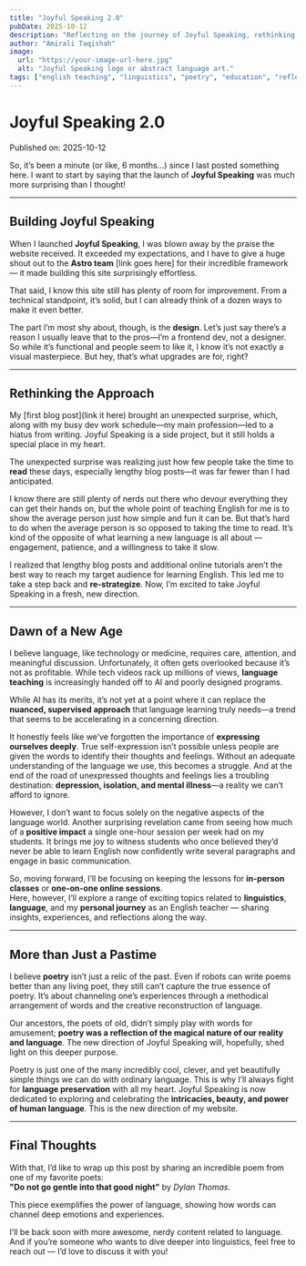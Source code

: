 ```yaml
---
title: "Joyful Speaking 2.0"
pubDate: 2025-10-12
description: "Reflecting on the journey of Joyful Speaking, rethinking its purpose, and exploring a new direction that celebrates the beauty and power of human language."
author: "Amirali Taqishah"
image:
  url: "https://your-image-url-here.jpg"
  alt: "Joyful Speaking logo or abstract language art."
tags: ["english teaching", "linguistics", "poetry", "education", "reflection"]
---
```


# Joyful Speaking 2.0

Published on: 2025-10-12

So, it’s been a minute (or like, 6 months…) since I last posted something here. I want to start by saying that the launch of **Joyful Speaking** was much more surprising than I thought!

---

## Building Joyful Speaking

When I launched **Joyful Speaking**, I was blown away by the praise the website received. It exceeded my expectations, and I have to give a huge shout out to the **Astro team** [link goes here] for their incredible framework — it made building this site surprisingly effortless.

That said, I know this site still has plenty of room for improvement. From a technical standpoint, it’s solid, but I can already think of a dozen ways to make it even better.

The part I’m most shy about, though, is the **design**. Let’s just say there’s a reason I usually leave that to the pros—I’m a frontend dev, not a designer. So while it’s functional and people seem to like it, I know it’s not exactly a visual masterpiece. But hey, that’s what upgrades are for, right?

---

## Rethinking the Approach

My [first blog post](link it here) brought an unexpected surprise, which, along with my busy dev work schedule—my main profession—led to a hiatus from writing. Joyful Speaking is a side project, but it still holds a special place in my heart.

The unexpected surprise was realizing just how few people take the time to **read** these days, especially lengthy blog posts—it was far fewer than I had anticipated.

I know there are still plenty of nerds out there who devour everything they can get their hands on, but the whole point of teaching English for me is to show the average person just how simple and fun it can be. But that’s hard to do when the average person is so opposed to taking the time to read. It’s kind of the opposite of what learning a new language is all about — engagement, patience, and a willingness to take it slow.

I realized that lengthy blog posts and additional online tutorials aren’t the best way to reach my target audience for learning English. This led me to take a step back and **re-strategize**. Now, I’m excited to take Joyful Speaking in a fresh, new direction.

---

## Dawn of a New Age

I believe language, like technology or medicine, requires care, attention, and meaningful discussion. Unfortunately, it often gets overlooked because it’s not as profitable. While tech videos rack up millions of views, **language teaching** is increasingly handed off to AI and poorly designed programs.

While AI has its merits, it’s not yet at a point where it can replace the **nuanced, supervised approach** that language learning truly needs—a trend that seems to be accelerating in a concerning direction.

It honestly feels like we’ve forgotten the importance of **expressing ourselves deeply**. True self-expression isn’t possible unless people are given the words to identify their thoughts and feelings. Without an adequate understanding of the language we use, this becomes a struggle. And at the end of the road of unexpressed thoughts and feelings lies a troubling destination: **depression, isolation, and mental illness**—a reality we can’t afford to ignore.

However, I don’t want to focus solely on the negative aspects of the language world. Another surprising revelation came from seeing how much of a **positive impact** a single one-hour session per week had on my students. It brings me joy to witness students who once believed they’d never be able to learn English now confidently write several paragraphs and engage in basic communication.

So, moving forward, I’ll be focusing on keeping the lessons for **in-person classes** or **one-on-one online sessions**.  
Here, however, I’ll explore a range of exciting topics related to **linguistics**, **language**, and my **personal journey** as an English teacher — sharing insights, experiences, and reflections along the way.

---

## More than Just a Pastime

I believe **poetry** isn’t just a relic of the past. Even if robots can write poems better than any living poet, they still can’t capture the true essence of poetry. It’s about channeling one’s experiences through a methodical arrangement of words and the creative reconstruction of language.

Our ancestors, the poets of old, didn’t simply play with words for amusement; **poetry was a reflection of the magical nature of our reality and language**. The new direction of Joyful Speaking will, hopefully, shed light on this deeper purpose.

Poetry is just one of the many incredibly cool, clever, and yet beautifully simple things we can do with ordinary language. This is why I’ll always fight for **language preservation** with all my heart. Joyful Speaking is now dedicated to exploring and celebrating the **intricacies, beauty, and power of human language**. This is the new direction of my website.

---

## Final Thoughts

With that, I’d like to wrap up this post by sharing an incredible poem from one of my favorite poets:  
**"Do not go gentle into that good night"** by _Dylan Thomas._

This piece exemplifies the power of language, showing how words can channel deep emotions and experiences.

I’ll be back soon with more awesome, nerdy content related to language. And if you’re someone who wants to dive deeper into linguistics, feel free to reach out — I’d love to discuss it with you!

